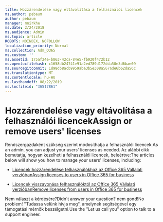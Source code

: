 ```yaml
---
title: Hozzárendelése vagy eltávolítása a felhasználói licencek
ms.author: pebaum
author: pebaum
manager: mnirkhe
ms.date: 2/24/2018
ms.audience: Admin
ms.topic: article
ROBOTS: NOINDEX, NOFOLLOW
localization_priority: Normal
ms.collection: Adm_O365
ms.custom: ''
ms.assetid: 175af24e-b863-42ca-84e5-fb920f472b12
ms.openlocfilehash: c1658db24741e91a2ed789d172dda50e3d6bae09
ms.sourcegitcommit: 1d98db8acb9959aba3b5e308a567ade6b62da56c
ms.translationtype: MT
ms.contentlocale: hu-HU
ms.lasthandoff: 08/22/2019
ms.locfileid: "36517861"
---
```

# <a name="assign-or-remove-users-licenses"></a><span data-ttu-id="ad301-102">Hozzárendelése vagy eltávolítása a felhasználói licencek</span><span class="sxs-lookup"><span data-stu-id="ad301-102">Assign or remove users' licenses</span></span>

<span data-ttu-id="ad301-103">Rendszergazdaként szükség szerint módosíthatja a felhasználói licencek.</span><span class="sxs-lookup"><span data-stu-id="ad301-103">As an admin, you can adjust your users' licenses as needed.</span></span> <span data-ttu-id="ad301-104">Az alábbi cikk bemutatja, hogyan kezelheti a felhasználói licencek, beleértve:</span><span class="sxs-lookup"><span data-stu-id="ad301-104">The articles below will show you how to manage your users' licenses, including:</span></span>
  
- [<span data-ttu-id="ad301-105">Licencek hozzárendelése felhasználókhoz az Office 365 Vállalati verzióban</span><span class="sxs-lookup"><span data-stu-id="ad301-105">Assign licenses to users in Office 365 for business</span></span>](https://support.office.com/article/997596b5-4173-4627-b915-36abac6786dc)
    
- [<span data-ttu-id="ad301-106">Licencek visszavonása felhasználóktól az Office 365 Vállalati verzióban</span><span class="sxs-lookup"><span data-stu-id="ad301-106">Remove licenses from users in Office 365 for business</span></span>](https://support.office.com/article/9b497c85-d0a4-4735-80fa-d3565bc05bd1)
    
<span data-ttu-id="ad301-107">Nem választ a kérdésére?</span><span class="sxs-lookup"><span data-stu-id="ad301-107">Didn't answer your question?</span></span> <span data-ttu-id="ad301-108">nem gond!</span><span class="sxs-lookup"><span data-stu-id="ad301-108">No problem!</span></span> <span data-ttu-id="ad301-109">"Tudassa velünk hívja meg", amelynek segítségével egy támogatási mérnök beszélgetni.</span><span class="sxs-lookup"><span data-stu-id="ad301-109">Use the "Let us call you" option to talk to a support engineer.</span></span>
  

